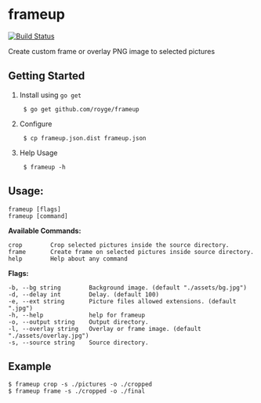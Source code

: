 # frameup

[![Build Status](https://travis-ci.org/royge/frameup.svg?branch=master)](https://travis-ci.org/royge/frameup)

Create custom frame or overlay PNG image to selected pictures

## Getting Started

1. Install using `go get`

		$ go get github.com/royge/frameup

1. Configure

		$ cp frameup.json.dist frameup.json

1. Help Usage

		$ frameup -h

## Usage:

	frameup [flags]
	frameup [command]

**Available Commands:**

	crop        Crop selected pictures inside the source directory.
	frame       Create frame on selected pictures inside source directory.
	help        Help about any command

**Flags:**

	-b, --bg string        Background image. (default "./assets/bg.jpg")
	-d, --delay int        Delay. (default 100)
	-e, --ext string       Picture files allowed extensions. (default ".jpg")
	-h, --help             help for frameup
	-o, --output string    Output directory.
	-l, --overlay string   Overlay or frame image. (default "./assets/overlay.jpg")
	-s, --source string    Source directory.

## Example

	$ frameup crop -s ./pictures -o ./cropped
	$ frameup frame -s ./cropped -o ./final
